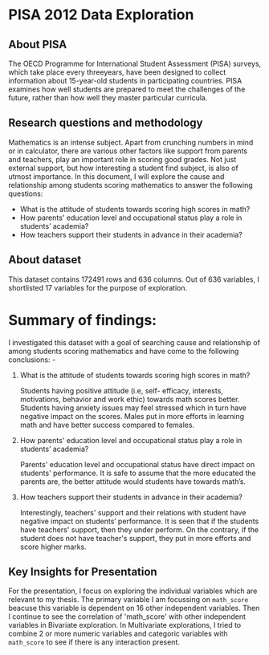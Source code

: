 # PISA 2012 Data Exploration 

## About PISA

The OECD Programme for International Student Assessment (PISA) surveys, which take place every threeyears, have been designed to collect information about 15-year-old students in participating countries. PISA examines how well students are prepared to meet the challenges of the future, rather than how well they master  particular curricula. 

## Research questions and methodology

Mathematics is an intense subject. Apart from crunching numbers in mind or in calculator, there are various other factors like support from parents and teachers, play an important role in scoring good grades. Not just external support, but how interesting a student find subject, is also of utmost importance. In this document, I will explore the cause and relationship among students scoring mathematics to answer the following questions:

- What is the attitude of students towards scoring high scores in math?
- How parents' education level and occupational status play a role in students’ academia?
- How teachers support their students in advance in their academia?

## About dataset
This dataset contains 172491 rows and 636 columns. Out of 636 variables, I shortlisted 17 variables for the purpose of exploration.


# Summary of findings:

I investigated this dataset with a goal of searching cause and relationship of among students scoring mathematics and have come to the following conclusions: -

1. What is the attitude of students towards scoring high scores in math?
    
    Students having positive attitude (i.e, self- efficacy, interests, motivations, behavior and work ethic) towards math scores better. Students having anxiety issues may feel stressed which in turn have negative impact on the scores.  Males put in more efforts in learning math and have better success compared to females.

2. How parents' education level and occupational status play a role in students’ academia?

    Parents' education level and occupational status have direct impact on students' performance. It is safe to assume that the more educated the parents are, the better attitude would students have towards math’s. 

3. How teachers support their students in advance in their academia?

    Interestingly, teachers' support and their relations with student have negative impact on students’ performance. It is seen that if the students have teachers' support, then they under perform. On the contrary, if the student does not have teacher's support, they put in more efforts and score higher marks.



## Key Insights for Presentation

For the presentation, I focus on exploring the individual variables which are relevant to my thesis. The primary variable I am focussing on `math_score` beacuse this variable is dependent on 16 other independent variables. Then I continue to see the correlation of 'math_score' with other independent variables in Bivariate exploration. In Multivariate explorations, I tried to combine 2 or more numeric variables and categoric variables with `math_score` to see if there is any interaction present.
